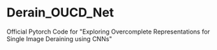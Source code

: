 # Derain_OUCD_Net
Official Pytorch Code for "Exploring Overcomplete Representations for Single Image Deraining using CNNs"
